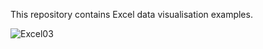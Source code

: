This repository contains Excel data visualisation examples.

![Excel03](https://github.com/aloysius109/Excel-Data-Visualisation/assets/92214796/906c6b06-a950-4e19-b36b-5d680e3ac814)
